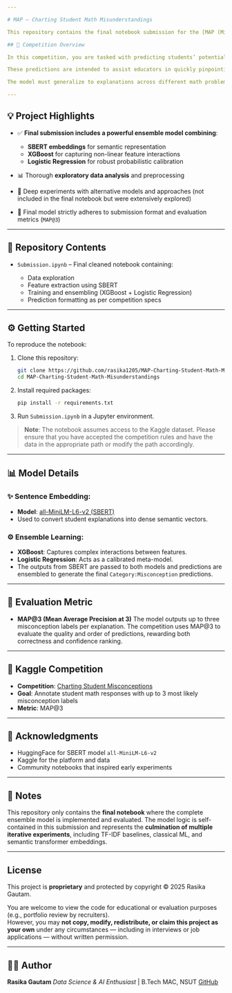 ```yaml
---

# MAP – Charting Student Math Misunderstandings

This repository contains the final notebook submission for the [MAP (Misconception Annotation Project)](https://www.kaggle.com/competitions/math-misconceptions) Kaggle competition. The objective of the competition is to develop a robust NLP-based ML model that accurately predicts student misconceptions from open-ended math explanations.

## 🧠 Competition Overview

In this competition, you are tasked with predicting students’ potential math misconceptions based on their textual explanations for math questions. The goal is not merely to flag correct or incorrect answers but to **identify conceptual misunderstandings** that students might have, even when explanations seem plausible.

These predictions are intended to assist educators in quickly pinpointing widespread misconceptions across students and topics, ultimately enabling **more personalized and effective feedback** to improve math learning outcomes.

The model must generalize to explanations across different math problems — a core challenge of this competition.

---
```


## 💡 Project Highlights

* ✅ **Final submission includes a powerful ensemble model combining**:

  * **SBERT embeddings** for semantic representation
  * **XGBoost** for capturing non-linear feature interactions
  * **Logistic Regression** for robust probabilistic calibration
* 📊 Thorough **exploratory data analysis** and preprocessing
* 🧪 Deep experiments with alternative models and approaches (not included in the final notebook but were extensively explored)
* 📁 Final model strictly adheres to submission format and evaluation metrics (`MAP@3`)

---

## 🧱 Repository Contents

* `Submission.ipynb` – Final cleaned notebook containing:

  * Data exploration
  * Feature extraction using SBERT
  * Training and ensembling (XGBoost + Logistic Regression)
  * Prediction formatting as per competition specs

---

## ⚙️ Getting Started

To reproduce the notebook:

1. Clone this repository:

   ```bash
   git clone https://github.com/rasika1205/MAP-Charting-Student-Math-Misunderstandings.git
   cd MAP-Charting-Student-Math-Misunderstandings
   ```

2. Install required packages:

   ```bash
   pip install -r requirements.txt
   ```

3. Run `Submission.ipynb` in a Jupyter environment.

> **Note**: The notebook assumes access to the Kaggle dataset. Please ensure that you have accepted the competition rules and have the data in the appropriate path or modify the path accordingly.

---

## 📊 Model Details

### ✨ Sentence Embedding:

* **Model**: [all-MiniLM-L6-v2 (SBERT)](https://www.sbert.net/docs/pretrained_models.html)
* Used to convert student explanations into dense semantic vectors.

### ⚙️ Ensemble Learning:

* **XGBoost**: Captures complex interactions between features.
* **Logistic Regression**: Acts as a calibrated meta-model.
* The outputs from SBERT are passed to both models and predictions are ensembled to generate the final `Category:Misconception` predictions.

---

## 🎯 Evaluation Metric

* **MAP\@3 (Mean Average Precision at 3)**
  The model outputs up to three misconception labels per explanation. The competition uses MAP\@3 to evaluate the quality and order of predictions, rewarding both correctness and confidence ranking.

---

## 🔗 Kaggle Competition

* **Competition**: [Charting Student Misconceptions](https://www.kaggle.com/competitions/charting-student-misconceptions)
* **Goal**: Annotate student math responses with up to 3 most likely misconception labels
* **Metric**: MAP\@3

---

## 🧾 Acknowledgments

* HuggingFace for SBERT model `all-MiniLM-L6-v2`
* Kaggle for the platform and data
* Community notebooks that inspired early experiments

---

## 📌 Notes

This repository only contains the **final notebook** where the complete ensemble model is implemented and evaluated. The model logic is self-contained in this submission and represents the **culmination of multiple iterative experiments**, including TF-IDF baselines, classical ML, and semantic transformer embeddings.

---

## License

This project is **proprietary** and protected by copyright © 2025 Rasika Gautam.

You are welcome to view the code for educational or evaluation purposes (e.g., portfolio review by recruiters).  
However, you may **not copy, modify, redistribute, or claim this project as your own** under any circumstances — including in interviews or job applications — without written permission.

---

## 🧑‍💻 Author

**Rasika Gautam**
*Data Science & AI Enthusiast* | B.Tech MAC, NSUT
[GitHub](https://github.com/rasika1205)
